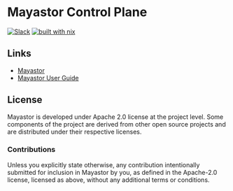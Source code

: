 # Mayastor Control Plane

[![Slack](https://img.shields.io/badge/JOIN-SLACK-blue)](https://kubernetes.slack.com/messages/openebs)
[![built with nix](https://builtwithnix.org/badge.svg)](https://builtwithnix.org)


## Links

- [Mayastor](https://github.com/openebs/Mayastor)
- [Mayastor User Guide](https://mayastor.gitbook.io/introduction/v/version-1.0/)

## License

Mayastor is developed under Apache 2.0 license at the project level. Some components of the project are derived from
other open source projects and are distributed under their respective licenses.

### Contributions

Unless you explicitly state otherwise, any contribution intentionally submitted for
inclusion in Mayastor by you, as defined in the Apache-2.0 license, licensed as above,
without any additional terms or conditions.
